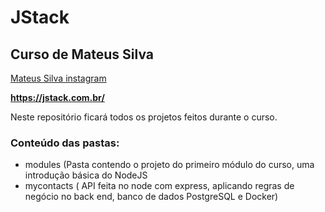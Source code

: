 # JStack
## Curso de Mateus Silva

<a href="https://www.instagram.com/imateus.silva/">Mateus Silva instagram</a>

<strong><a href="https://jstack.com.br/">https://jstack.com.br/</a></strong>



Neste repositório ficará todos os projetos feitos durante o curso.

### Conteúdo das pastas:

- modules (Pasta contendo o projeto do primeiro módulo do curso, uma introdução básica do NodeJS
- mycontacts ( API feita no node com express, aplicando regras de negócio no back end, banco de dados PostgreSQL e Docker)

